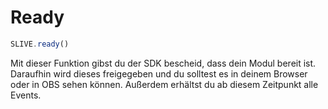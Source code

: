 # Ready

```javascript
SLIVE.ready()
```

Mit dieser Funktion gibst du der SDK bescheid, dass dein Modul bereit ist. Daraufhin wird dieses freigegeben und du solltest es in deinem Browser oder in OBS sehen können. Außerdem erhältst du ab diesem Zeitpunkt alle Events.

